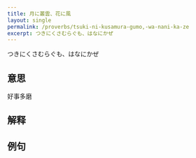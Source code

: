 ```yaml
---
title: 月に叢雲、花に風
layout: single
permalink: /proverbs/tsuki-ni-kusamura-gumo,-wa-nani-ka-ze
excerpt: つきにくさむらぐも、はなにかぜ
---
```


つきにくさむらぐも、はなにかぜ

## 意思

好事多磨

## 解释

## 例句

